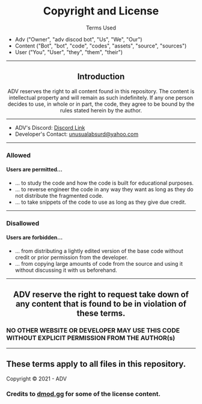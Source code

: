 <h1 align="center">Copyright and License</h1>
<p align="center">Terms Used</p>

- Adv ("Owner",  "adv discod bot", "Us", "We", "Our")
- Content ("Bot", "bot", "code", "codes", "assets", "source", "sources")
- User ("You", "User", "they", "them", "their")
---
<h2 align="center">Introduction</h2>
<p align="center">ADV reserves the right to all content found in this repository. The content is intellectual property and will remain as such indefinitely. If any one person decides to use, in whole or in part, the code, they agree to be bound by the rules stated herein by the author.</p>

---
+ ADV's Discord: [Discord Link](https://discord.gg/pjrzgtzyfe)
+ Developer's Contact: unusualabsurd@yahoo.com
---

### Allowed
#### Users are permitted...
- ... to study the code and how the code is built for educational purposes.
- ... to reverse engineer the code in any way they want as long as they do not distribute the fragmented code.
- ... to take snippets of the code to use as long as they give due credit.
---
### Disallowed
#### Users are forbidden...
- ... from distributing a lightly edited version of the base code without credit or prior permission from the developer.
- ... from copying large amounts of code from the source and using it without discussing it with us beforehand.
---

<h2 align="center">ADV reserve the right to request take down of any content that is found to be in violation of these terms.
</h2>

### NO OTHER WEBSITE OR DEVELOPER MAY USE THIS CODE  WITHOUT EXPLICIT PERMISSION FROM THE AUTHOR(s)

---
**These terms apply to all files in this repository.**
---
Copyright © 2021 - ADV

### Credits to [dmod.gg](https://dmod.gg/) for some of the license content.